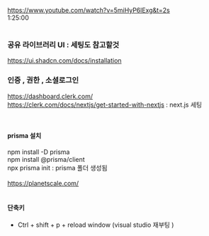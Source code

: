 https://www.youtube.com/watch?v=5miHyP6lExg&t=2s
<br />
1:25:00
<br /><br />

### 공유 라이브러리 UI : 세팅도 참고할것
https://ui.shadcn.com/docs/installation
<br />
### 인증 , 권한 , 소셜로그인
https://dashboard.clerk.com/
<br />
https://clerk.com/docs/nextjs/get-started-with-nextjs : next.js 세팅 

<br />

#### prisma 설치
npm install -D prisma <br />
npm install @prisma/client <br />
npx prisma init : prisma 폴더 생성됨 <br />
<br />
https://planetscale.com/
<br /><br />

#### 단축키
- Ctrl + shift + p + reload window (visual studio 재부팅 )
